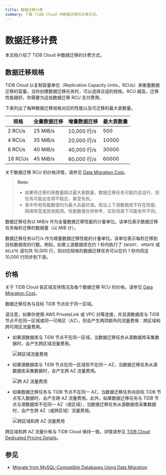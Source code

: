 ```yaml
---
title: 数据迁移计费
summary: 了解 TiDB Cloud 中数据迁移的计费方式。
---
```


# 数据迁移计费

本文档介绍了 TiDB Cloud 中数据迁移的计费方式。

## 数据迁移规格

TiDB Cloud 以复制容量单位（Replication Capacity Units，RCUs）来衡量数据迁移的容量。当你创建数据迁移任务时，可以选择合适的规格。RCU 越高，迁移性能越好。你需要为这些数据迁移 RCU 支付费用。

下表列出了每种数据迁移规格对应的性能以及可迁移的最大表数量。

| 规格 | 全量数据迁移 | 增量数据迁移 | 最大表数量 |
|------|--------------|--------------|------------|
| 2 RCUs  | 25 MiB/s | 10,000 行/s | 500   |
| 4 RCUs  | 35 MiB/s | 20,000 行/s | 10000 |
| 8 RCUs  | 40 MiB/s | 40,000 行/s | 30000 |
| 16 RCUs | 45 MiB/s | 80,000 行/s | 60000 |

关于数据迁移 RCU 的价格详情，请参见 [Data Migration Cost](https://www.pingcap.com/tidb-dedicated-pricing-details/#dm-cost)。

> **Note:**
>
> - 如果待迁移的表数量超过最大表数量，数据迁移任务可能仍会运行，但任务可能会变得不稳定，甚至失败。
> - 表中所有性能数值均为最大且最优值。假设上下游数据库不存在性能、网络带宽或其他瓶颈。性能数值仅供参考，实际场景下可能有所不同。

数据迁移任务以 MiB/s 作为全量数据迁移性能的计量单位。该单位表示数据迁移任务每秒迁移的数据量（以 MiB 计）。

数据迁移任务以行/s 作为增量数据迁移性能的计量单位。该单位表示每秒迁移到目标数据库的行数。例如，如果上游数据库在约 1 秒内执行了 `INSERT`、`UPDATE` 或 `DELETE` 语句共 10,000 行，则对应规格的数据迁移任务可以在约 1 秒内将这 10,000 行同步到下游。

## 价格

关于 TiDB Cloud 各区域支持情况及每个数据迁移 RCU 的价格，请参见 [Data Migration Cost](https://www.pingcap.com/tidb-cloud-pricing-details/#dm-cost)。

数据迁移任务与目标 TiDB 节点处于同一区域。

请注意，如果你使用 AWS PrivateLink 或 VPC 对等连接，并且源数据库与 TiDB 节点不在同一区域或同一可用区（AZ），则会产生两项额外的流量费用：跨区域和跨可用区流量费用。

- 如果源数据库与 TiDB 节点不在同一区域，当数据迁移任务从源数据库采集数据时，会产生跨区域流量费用。

    ![跨区域流量费用](/media/tidb-cloud/dm-billing-cross-region-fees.png)

- 如果源数据库与 TiDB 节点在同一区域但不在同一 AZ，当数据迁移任务从源数据库采集数据时，会产生跨 AZ 流量费用。

    ![跨 AZ 流量费用](/media/tidb-cloud/dm-billing-cross-az-fees.png)

- 如果数据迁移任务与 TiDB 节点不在同一 AZ，当数据迁移任务向目标 TiDB 节点写入数据时，会产生跨 AZ 流量费用。此外，如果数据迁移任务与 TiDB 节点与源数据库不在同一 AZ（或区域），当数据迁移任务从源数据库采集数据时，会产生跨 AZ（或跨区域）流量费用。

    ![跨区域和跨 AZ 流量费用](/media/tidb-cloud/dm-billing-cross-region-and-az-fees.png)

跨区域和跨 AZ 流量价格与 TiDB Cloud 保持一致。详情请参见 [TiDB Cloud Dedicated Pricing Details](https://www.pingcap.com/tidb-dedicated-pricing-details/)。

## 参见

- [Migrate from MySQL-Compatible Databases Using Data Migration](/tidb-cloud/migrate-from-mysql-using-data-migration.md)
